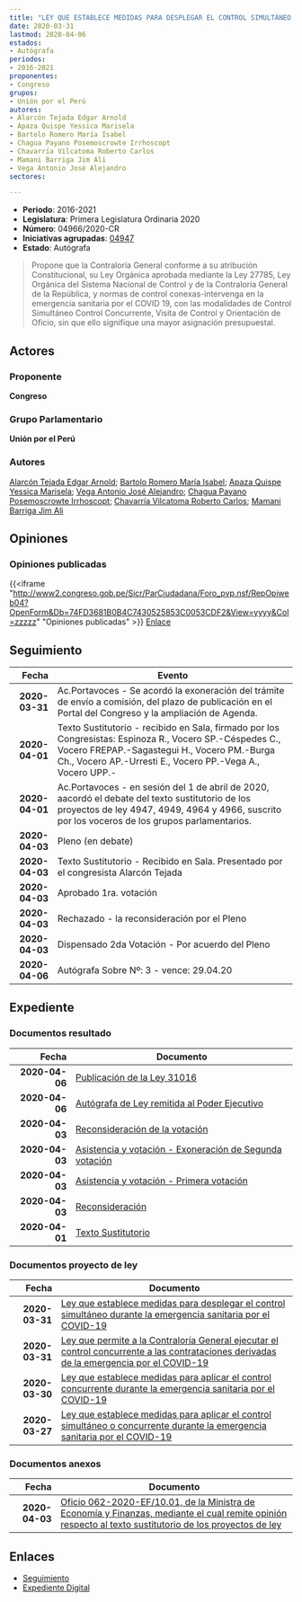 ```yaml
---
title: "LEY QUE ESTABLECE MEDIDAS PARA DESPLEGAR EL CONTROL SIMULTÁNEO DURANTE LA EMERGENCIA SANITARIA POR EL COVID-201"
date: 2020-03-31
lastmod: 2020-04-06
estados:
- Autógrafa
periodos:
- 2016-2021
proponentes:
- Congreso
grupos:
- Unión por el Perú
autores:
- Alarcón Tejada Edgar Arnold
- Apaza Quispe Yessica Marisela
- Bartolo Romero María Isabel
- Chagua Payano Posemoscrowte Irrhoscopt
- Chavarría Vilcatoma Roberto Carlos
- Mamani Barriga Jim Ali
- Vega Antonio José Alejandro
sectores:

---
```

- **Periodo**: 2016-2021
- **Legislatura**: Primera Legislatura Ordinaria 2020
- **Número**: 04966/2020-CR
- **Iniciativas agrupadas**: [04947](../../04900/04947)
- **Estado**: Autógrafa

> Propone que la Contraloría General conforme a su atribución Constitucional, su Ley Orgánica aprobada mediante la Ley 27785, Ley Orgánica del Sistema Nacional de Control y de la Contraloría General de la República, y normas de control conexas-intervenga en la emergencia sanitaria por el COVID 19, con las modalidades de Control Simultáneo Control Concurrente, Visita de Control y Orientación de Oficio, sin que ello signifique una mayor asignación presupuestal.


## Actores

### Proponente

**Congreso**

### Grupo Parlamentario

**Unión por el Perú**

### Autores

[Alarcón Tejada Edgar Arnold](mailto:mailto:ealarcont@congreso.gob.pe); [Bartolo Romero María Isabel](mailto:mailto:mbartolo@congreso.gob.pe); [Apaza Quispe Yessica Marisela](mailto:mailto:yapaza@congreso.gob.pe); [Vega Antonio José Alejandro](mailto:mailto:jvegaa@congreso.gob.pe); [Chagua Payano Posemoscrowte Irrhoscopt](mailto:mailto:pchagua@congreso.gob.pe); [Chavarría Vilcatoma Roberto Carlos](mailto:mailto:rchavarria@congreso.gob.pe); [Mamani Barriga Jim Ali](mailto:mailto:jmamani@congreso.gob.pe)

## Opiniones

### Opiniones publicadas

{{<iframe "http://www2.congreso.gob.pe/Sicr/ParCiudadana/Foro_pvp.nsf/RepOpiweb04?OpenForm&Db=74FD3681B0B4C7430525853C0053CDF2&View=yyyy&Col=zzzzz" "Opiniones publicadas" >}}
[Enlace](http://www2.congreso.gob.pe/Sicr/ParCiudadana/Foro_pvp.nsf/RepOpiweb04?OpenForm&Db=74FD3681B0B4C7430525853C0053CDF2&View=yyyy&Col=zzzzz)


## Seguimiento

| Fecha | Evento |
|------:|--------|
| **2020-03-31** | Ac.Portavoces - Se acordó la exoneración del trámite de envío a comisión, del plazo de publicación en el Portal del Congreso y la ampliación de Agenda. |
| **2020-04-01** | Texto Sustitutorio - recibido en Sala, firmado por los Congresistas: Espinoza R., Vocero SP.-Céspedes C., Vocero FREPAP.-Sagastegui H., Vocero PM.-Burga Ch., Vocero AP.-Urresti E., Vocero PP.-Vega A., Vocero UPP.- |
| **2020-04-01** | Ac.Portavoces - en sesión del 1 de abril de 2020, aacordó el debate del texto sustitutorio de los proyectos de ley 4947, 4949, 4964 y 4966, suscrito por los voceros de los grupos parlamentarios. |
| **2020-04-03** | Pleno (en debate) |
| **2020-04-03** | Texto Sustitutorio - Recibido en Sala. Presentado por el congresista Alarcón Tejada |
| **2020-04-03** | Aprobado 1ra. votación |
| **2020-04-03** | Rechazado - la reconsideración por el Pleno |
| **2020-04-03** | Dispensado 2da Votación - Por acuerdo del Pleno |
| **2020-04-06** | Autógrafa Sobre Nº: 3 - vence: 29.04.20 |

## Expediente

### Documentos resultado

| Fecha | Documento |
|------:|-----------|
| **2020-04-06** | [Publicación de la Ley 31016](http://www.leyes.congreso.gob.pe/Documentos/2016_2021/ADLP/Normas_Legales/31016-LEY.pdf) |
| **2020-04-06** | [Autógrafa de Ley remitida al Poder Ejecutivo](http://www.leyes.congreso.gob.pe/Documentos/2016_2021/ADLP/Texto_Aprobado/AU04947200406.pdf) |
| **2020-04-03** | [Reconsideración de la votación](http://www.leyes.congreso.gob.pe/Documentos/2016_2021/Asistencia_y_Votacion/Proyectos_de_Ley/Reconsideracion/RAV0494720200403.pdf) |
| **2020-04-03** | [Asistencia y votación - Exoneración de Segunda votación](http://www.leyes.congreso.gob.pe/Documentos/2016_2021/Asistencia_y_Votacion/Proyectos_de_Ley/Exoneracion_de_Segunda_Votacion/ESV0494720200403.pdf) |
| **2020-04-03** | [Asistencia y votación - Primera votación](http://www.leyes.congreso.gob.pe/Documentos/2016_2021/Asistencia_y_Votacion/Proyectos_de_Ley/AV0494720200403.pdf) |
| **2020-04-03** | [Reconsideración](http://www2.congreso.gob.pe/Sicr/TraDocEstProc/Contdoc01_2011.nsf/Docpub/66AC260DD83AF02805258522005FC468/$FILE/REC04947-20200403.pdf) |
| **2020-04-01** | [Texto Sustitutorio](http://www.leyes.congreso.gob.pe/Documentos/2016_2021/Texto_Sustitutorio/Proyectos_de_Ley/TS0494720200401.pdf) |

### Documentos proyecto de ley

| Fecha | Documento |
|------:|-----------|
| **2020-03-31** | [Ley que establece medidas para desplegar el control simultáneo durante la emergencia sanitaria por el COVID-19](http://www.leyes.congreso.gob.pe/Documentos/2016_2021/Proyectos_de_Ley_y_de_Resoluciones_Legislativas/PL04966-20200331.pdf) |
| **2020-03-31** | [Ley que permite a la Contraloría General ejecutar el control concurrente a las contrataciones derivadas de la emergencia por el COVID-19](http://www.leyes.congreso.gob.pe/Documentos/2016_2021/Proyectos_de_Ley_y_de_Resoluciones_Legislativas/PL04964-20200331.pdf) |
| **2020-03-30** | [Ley que establece medidas para aplicar el control concurrente durante la emergencia sanitaria por el COVID-19](http://www.leyes.congreso.gob.pe/Documentos/2016_2021/Proyectos_de_Ley_y_de_Resoluciones_Legislativas/PL04949-20200330.pdf) |
| **2020-03-27** | [Ley que establece medidas para aplicar el control simultáneo o concurrente durante la emergencia sanitaria por el COVID-19](http://www.leyes.congreso.gob.pe/Documentos/2016_2021/Proyectos_de_Ley_y_de_Resoluciones_Legislativas/PL04947-20200327.pdf) |

### Documentos anexos

| Fecha | Documento |
|------:|-----------|
| **2020-04-03** | [Oficio 062-2020-EF/10.01, de la Ministra de Economía y Finanzas, mediante el cual remite opinión respecto al texto sustitutorio de los proyectos de ley](http://www2.congreso.gob.pe/Sicr/TraDocEstProc/Contdoc01_2011.nsf/Docpub/4A503C8FC729CD540525853F006127FE/$FILE/OFICIO062-2020-EF-10.01.pdf) |

## Enlaces

- [Seguimiento](http://www2.congreso.gob.pe/Sicr/TraDocEstProc/CLProLey2016.nsf/f7fff46988ca05b1052578e100829cc7/d21c2d8f7b03f11c0525853c005b2735?OpenDocument)
- [Expediente Digital](http://www2.congreso.gob.pe/Sicr/TraDocEstProc/Expvirt_2011.nsf/visbusqptramdoc1621/04966?opendocument)

